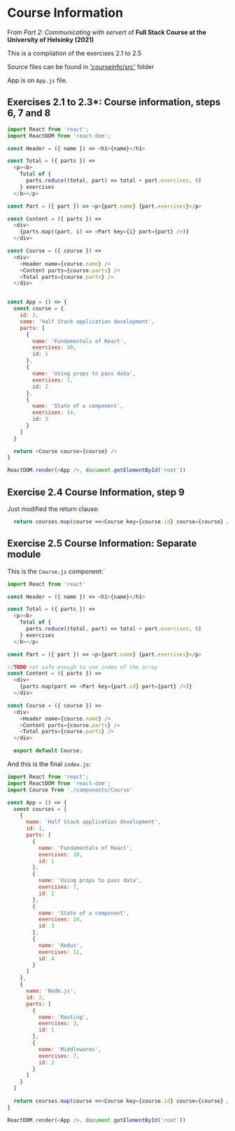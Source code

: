 # Course Information
From *Part 2: Communicating with servert* of **Full Stack Course at the University of Helsinky (2021)**

This is a compilation of the exercises 2.1 to 2.5

Source files can be found in ['courseinfo/src'](https://github.com/greenvan/fullstackopen2021/tree/main/part2/courseinfo/src) folder

App is on `App.js` file.

## Exercises 2.1 to 2.3*: Course information, steps 6, 7 and 8

```js
import React from 'react';
import ReactDOM from 'react-dom';

const Header = ({ name }) => <h1>{name}</h1>

const Total = ({ parts }) =>
  <p><b>
    Total of {
      parts.reduce((total, part) => total + part.exercises, 0)
    } exercises
  </b></p>

const Part = ({ part }) => <p>{part.name} {part.exercises}</p>

const Content = ({ parts }) =>
  <div>
    {parts.map((part, i) => <Part key={i} part={part} />)}
  </div>

const Course = ({ course }) =>
  <div>
    <Header name={course.name} />
    <Content parts={course.parts} />
    <Total parts={course.parts} />
  </div>


const App = () => {
  const course = {
    id: 1,
    name: 'Half Stack application development',
    parts: [
      {
        name: 'Fundamentals of React',
        exercises: 10,
        id: 1
      },
      {
        name: 'Using props to pass data',
        exercises: 7,
        id: 2
      },
      {
        name: 'State of a component',
        exercises: 14,
        id: 3
      }
    ]
  }

  return <Course course={course} />
}

ReactDOM.render(<App />, document.getElementById('root'))

```


## Exercise 2.4 Course Information, step 9
Just modified the return clause:
```js
  return courses.map(course =><Course key={course.id} course={course} />)
```

## Exercise 2.5 Course Information: Separate module

This is the `Course.js` component:`

```js
import React from 'react'

const Header = ({ name }) => <h1>{name}</h1>

const Total = ({ parts }) =>
  <p><b>
    Total of {
      parts.reduce((total, part) => total + part.exercises, 0)
    } exercises
  </b></p>

const Part = ({ part }) => <p>{part.name} {part.exercises}</p>

//TODO not safe enough to use index of the array
const Content = ({ parts }) =>
  <div>
    {parts.map(part => <Part key={part.id} part={part} />)}
  </div>

const Course = ({ course }) =>
  <div>
    <Header name={course.name} />
    <Content parts={course.parts} />
    <Total parts={course.parts} />
  </div>

  export default Course;
```

And this is the final `index.js`:

```js 
import React from 'react';
import ReactDOM from 'react-dom';
import Course from './components/Course'

const App = () => {
  const courses = [
    {
      name: 'Half Stack application development',
      id: 1,
      parts: [
        {
          name: 'Fundamentals of React',
          exercises: 10,
          id: 1
        },
        {
          name: 'Using props to pass data',
          exercises: 7,
          id: 2
        },
        {
          name: 'State of a component',
          exercises: 14,
          id: 3
        },
        {
          name: 'Redux',
          exercises: 11,
          id: 4
        }
      ]
    }, 
    {
      name: 'Node.js',
      id: 2,
      parts: [
        {
          name: 'Routing',
          exercises: 3,
          id: 1
        },
        {
          name: 'Middlewares',
          exercises: 7,
          id: 2
        }
      ]
    }
  ]

  return courses.map(course =><Course key={course.id} course={course} />)
}

ReactDOM.render(<App />, document.getElementById('root'))
```